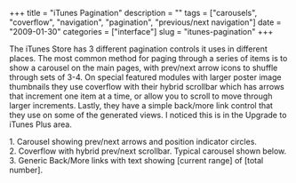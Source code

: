 +++
title = "iTunes Pagination"
description = ""
tags = ["carousels", "coverflow", "navigation", "pagination", "previous/next navigation"]
date = "2009-01-30"
categories = ["interface"]
slug = "itunes-pagination"
+++


<p>The iTunes Store has 3 different pagination controls it uses in different places. The most common method for paging through a series of items is to show a carousel on the main pages, with prev/next arrow icons to shuffle through sets of 3-4. On special featured modules with larger poster image thumbnails they use coverflow with their hybrid scrollbar which has arrows that increment one item at a time, or allow you to scroll to move through larger increments. Lastly, they have a simple back/more link control that they use on some of the generated views. I noticed this is in the Upgrade to iTunes Plus area.</p>
<div id="screens-full" class="clear"><div class="caption">1. Carousel showing prev/next arrows and position indicator circles.</div><div class="fullimg clear"><a href="http://media.konigi.com/interface/itunes-pagination-1.png" class="group" rel="group" title="1. Carousel showing prev/next arrows and position indicator circles."><img src="http://media.konigi.com/interface/itunes-pagination-1.png" alt="" class="img-responsive"></a></div></div><div id="screens-full" class="clear"><div class="caption">2. Coverflow with hybrid prev/next scrollbar. Typical carousel shown below.</div><div class="fullimg clear"><a href="http://media.konigi.com/interface/itunes-pagination-2.png" class="group" rel="group" title="2. Coverflow with hybrid prev/next scrollbar. Typical carousel shown below."><img src="http://media.konigi.com/interface/itunes-pagination-2.png" alt="" class="img-responsive"></a></div></div><div id="screens-full" class="clear"><div class="caption">3. Generic Back/More links with text showing [current range] of [total number].</div><div class="fullimg clear"><a href="http://media.konigi.com/interface/itunes-pagination-3.png" class="group" rel="group" title="3. Generic Back/More links with text showing [current range] of [total number]."><img src="http://media.konigi.com/interface/itunes-pagination-3.png" alt="" class="img-responsive"></a></div></div>        
<p><a href="#"></a></p>

